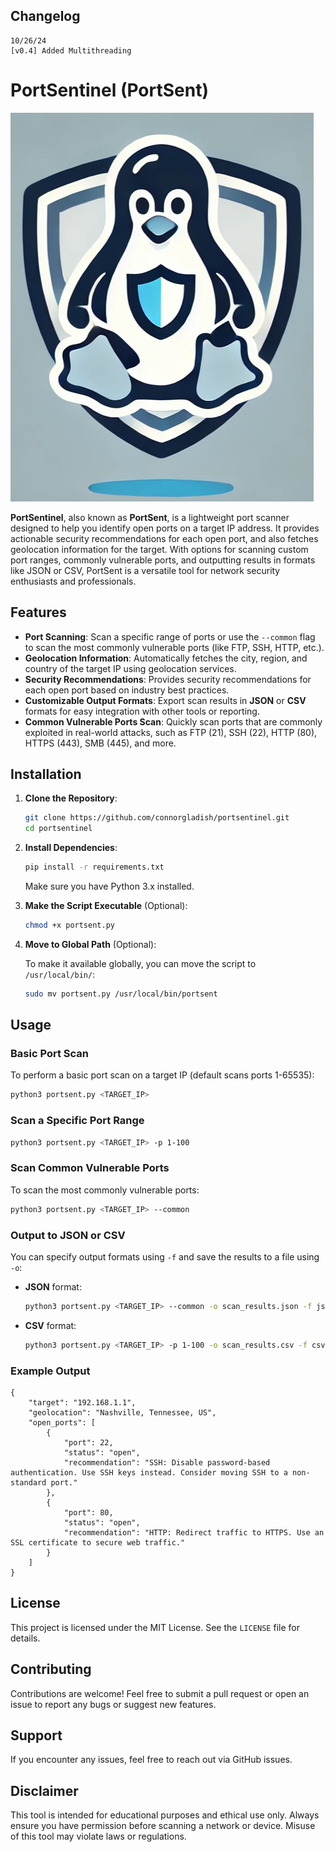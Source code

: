 ## Changelog

```
10/26/24
[v0.4] Added Multithreading
```
  
   
# PortSentinel (PortSent)

![PortSent](images/1portsenticon.png)

**PortSentinel**, also known as **PortSent**, is a lightweight port scanner designed to help you identify open ports on a target IP address. It provides actionable security recommendations for each open port, and also fetches geolocation information for the target. With options for scanning custom port ranges, commonly vulnerable ports, and outputting results in formats like JSON or CSV, PortSent is a versatile tool for network security enthusiasts and professionals.

## Features

- **Port Scanning**: Scan a specific range of ports or use the `--common` flag to scan the most commonly vulnerable ports (like FTP, SSH, HTTP, etc.).
- **Geolocation Information**: Automatically fetches the city, region, and country of the target IP using geolocation services.
- **Security Recommendations**: Provides security recommendations for each open port based on industry best practices.
- **Customizable Output Formats**: Export scan results in **JSON** or **CSV** formats for easy integration with other tools or reporting.
- **Common Vulnerable Ports Scan**: Quickly scan ports that are commonly exploited in real-world attacks, such as FTP (21), SSH (22), HTTP (80), HTTPS (443), SMB (445), and more.

## Installation

1. **Clone the Repository**:

   ```bash
   git clone https://github.com/connorgladish/portsentinel.git
   cd portsentinel
   ```

2. **Install Dependencies**:

   ```bash
   pip install -r requirements.txt
   ```

   Make sure you have Python 3.x installed.

3. **Make the Script Executable** (Optional):

   ```bash
   chmod +x portsent.py
   ```

4. **Move to Global Path** (Optional):

   To make it available globally, you can move the script to `/usr/local/bin/`:

   ```bash
   sudo mv portsent.py /usr/local/bin/portsent
   ```

## Usage

### Basic Port Scan

To perform a basic port scan on a target IP (default scans ports 1-65535):

```bash
python3 portsent.py <TARGET_IP>
```

### Scan a Specific Port Range

```bash
python3 portsent.py <TARGET_IP> -p 1-100
```

### Scan Common Vulnerable Ports

To scan the most commonly vulnerable ports:

```bash
python3 portsent.py <TARGET_IP> --common
```

### Output to JSON or CSV

You can specify output formats using `-f` and save the results to a file using `-o`:

- **JSON** format:
  ```bash
  python3 portsent.py <TARGET_IP> --common -o scan_results.json -f json
  ```

- **CSV** format:
  ```bash
  python3 portsent.py <TARGET_IP> -p 1-100 -o scan_results.csv -f csv
  ```

### Example Output

```
{
    "target": "192.168.1.1",
    "geolocation": "Nashville, Tennessee, US",
    "open_ports": [
        {
            "port": 22,
            "status": "open",
            "recommendation": "SSH: Disable password-based authentication. Use SSH keys instead. Consider moving SSH to a non-standard port."
        },
        {
            "port": 80,
            "status": "open",
            "recommendation": "HTTP: Redirect traffic to HTTPS. Use an SSL certificate to secure web traffic."
        }
    ]
}
```

## License

This project is licensed under the MIT License. See the `LICENSE` file for details.

## Contributing

Contributions are welcome! Feel free to submit a pull request or open an issue to report any bugs or suggest new features.

## Support

If you encounter any issues, feel free to reach out via GitHub issues.

## Disclaimer

This tool is intended for educational purposes and ethical use only. Always ensure you have permission before scanning a network or device. Misuse of this tool may violate laws or regulations.
